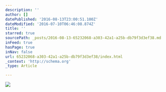```yaml
---
description: ''
author: []
datePublished: '2016-08-13T23:00:51.100Z'
dateModified: '2016-07-10T06:46:08.874Z'
title: ''
starred: true
sourcePath: _posts/2016-08-13-65232068-a303-42a1-a25b-db79f3d3ef38.md
inFeed: true
hasPage: true
inNav: false
url: 65232068-a303-42a1-a25b-db79f3d3ef38/index.html
_context: 'http://schema.org'
_type: Article

---
```

![](https://the-grid-user-content.s3-us-west-2.amazonaws.com/09f9c74f-cd9d-41e4-aac8-63d7d84df495.jpg)